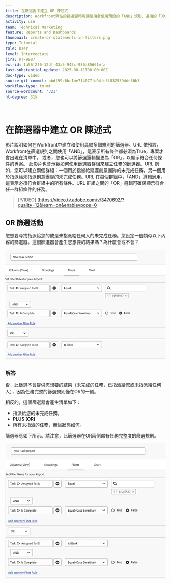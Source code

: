 ```yaml
---
title: 在篩選器中建立 OR 陳述式
description: Workfront彈性的篩選邏輯可讓使用者使用預設的「AND」規則、選用的「OR」條件，以及針對複雜條件整理的篩選群組，來調整報表檢視。
activity: use
team: Technical Marketing
feature: Reports and Dashboards
thumbnail: create-or-statements-in-filters.png
type: Tutorial
role: User
level: Intermediate
jira: KT-9987
exl-id: 1a56f2f6-12df-43a5-943c-986a85661efa
last-substantial-update: 2025-08-11T00:00:00Z
doc-type: video
source-git-commit: bbdf99c6bc1be714077fd94fc3f8325394de36b3
workflow-type: tm+mt
source-wordcount: '321'
ht-degree: 31%

---
```


# 在篩選器中建立 OR 陳述式

影片說明如何在Workfront中建立和使用具備多個規則的篩選器。&#x200B;URL 依預設，Workfront在篩選規則之間使用「AND」，這表示所有條件都必須為True，專案才會出現在清單中。
或者，您也可以將篩選邏輯變更為「OR」，以顯示符合任何條件的專案。
此影片也會示範如何使用篩選器群組來建立任務的篩選器。&#x200B;URL 例如，您可以建立兩個群組：一個用於指派給延遲創意團隊的未完成任務，另一個用於指派給未指派創意團隊的未完成任務。&#x200B;URL 在每個群組中，「AND」邏輯適用，這表示必須符合群組中的所有條件。&#x200B;URL 群組之間的「OR」邏輯可確保顯示符合任一群組條件的任務。

>[!VIDEO] (https://video.tv.adobe.com/v/3470692/?quality=12&learn=on&enablevpops=0

## OR 篩選活動

您想要尋找指派給您的或是未指派給任何人的未完成任務。您設定一個類似以下內容的篩選器。這個篩選器會產生您想要的結果嗎？為什麼會或不會？

![影像顯示未正確建立的 OR 陳述式，位於 [!DNL Workfront]](assets/or-statement-your-turn-1.png)

### 解答

否，此篩選不會提供您想要的結果（未完成的任務，已指派給您或未指派給任何人），因為任務完整的篩選規則僅在OR的一側。

相反的，這個篩選器會產生清單如下：

* 指派給您的未完成任務。
* **PLUS (OR)**
* 所有未指派的任務，無論狀態如何。

篩選器應如下所示。請注意，此篩選器在OR兩側都有任務完整度的篩選規則。

![影像顯示正確建立的 OR 陳述式，位於 [!DNL Workfront]](assets/or-statement-your-turn-2.png)
